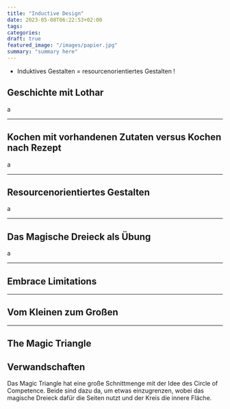 ```yaml
---
title: "Inductive Design"
date: 2023-05-08T06:22:53+02:00
tags: 
categories:
draft: true
featured_image: "/images/papier.jpg"
summary: "summary here"
---
```


- Induktives Gestalten = resourcenorientiertes Gestalten !

## Geschichte mit Lothar
a

---

## Kochen mit vorhandenen Zutaten versus Kochen nach Rezept
a

---

## Resourcenorientiertes Gestalten
a

---

## Das Magische Dreieck als Übung
a

---

## Embrace Limitations

---

## Vom Kleinen zum Großen   

---


## The Magic Triangle

## Verwandschaften

Das Magic Triangle hat eine große Schnittmenge mit der Idee des Circle of Competence. Beide sind dazu da, um etwas einzugrenzen, wobei das magische Dreieck dafür die Seiten nutzt und der Kreis die innere Fläche. 

